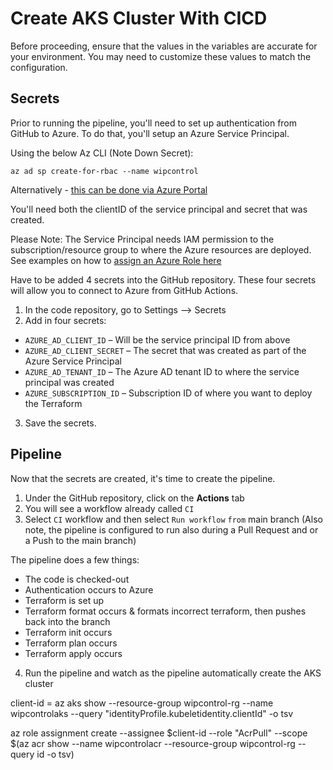 # Create AKS Cluster With CICD

Before proceeding, ensure that the values in the variables are accurate for your environment. You may need to customize these values to match the configuration.


## Secrets
Prior to running the pipeline, you'll need to set up authentication from GitHub to Azure. To do that, you'll setup an Azure Service Principal.

Using the below Az CLI (Note Down Secret): 

`az ad sp create-for-rbac --name wipcontrol`

Alternatively - [this can be done via Azure Portal](https://docs.microsoft.com/en-us/azure/active-directory/develop/howto-create-service-principal-portal)

You'll need both the clientID of the service principal and secret that was created. 

Please Note: The Service Principal needs IAM permission to the subscription/resource group to where the Azure resources are deployed. See examples on how to [assign an Azure Role here](https://docs.microsoft.com/en-us/azure/role-based-access-control/role-assignments-steps)

Have to be added 4 secrets into the GitHub repository. These four secrets will allow you to connect to Azure from GitHub Actions.

1. In the code repository, go to Settings --> Secrets
2. Add in four secrets:

- `AZURE_AD_CLIENT_ID` – Will be the service principal ID from above
- `AZURE_AD_CLIENT_SECRET` – The secret that was created as part of the Azure Service Principal
- `AZURE_AD_TENANT_ID` – The Azure AD tenant ID to where the service principal was created
- `AZURE_SUBSCRIPTION_ID` – Subscription ID of where you want to deploy the Terraform

3. Save the secrets.

## Pipeline
Now that the secrets are created, it's time to create the pipeline.

1. Under the GitHub repository, click on the **Actions** tab
2. You will see a workflow already called `CI`
3. Select `CI` workflow and then select `Run workflow` `from` main branch (Also note, the pipeline is configured to run also during a Pull Request and or a Push to the main branch)

The pipeline does a few things:

- The code is checked-out
- Authentication occurs to Azure
- Terraform is set up
- Terraform format occurs & formats incorrect terraform, then pushes back into the branch
- Terraform init occurs
- Terraform plan occurs
- Terraform apply occurs

4. Run the pipeline and watch as the pipeline automatically create the AKS cluster


client-id = az aks show --resource-group wipcontrol-rg --name wipcontrolaks --query "identityProfile.kubeletidentity.clientId" -o tsv

az role assignment create --assignee $client-id --role "AcrPull" --scope $(az acr show --name wipcontrolacr --resource-group wipcontrol-rg --query id -o tsv)
